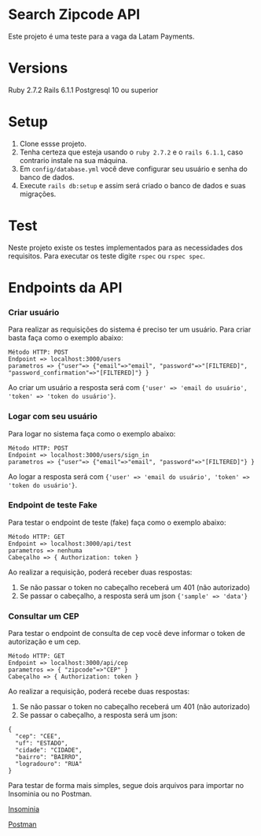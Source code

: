 # Search Zipcode API

Este projeto é uma teste para a vaga da Latam Payments.

# Versions
Ruby 2.7.2
Rails 6.1.1
Postgresql 10 ou superior

# Setup

1. Clone essse projeto.
2. Tenha certeza que esteja usando o `ruby 2.7.2` e o `rails 6.1.1`, caso contrario instale na sua máquina.
3. Em `config/database.yml` você deve configurar seu usuário e senha do banco de dados.
4. Execute `rails db:setup` e assim será criado o banco de dados e suas migrações.

# Test

Neste projeto existe os testes implementados para as necessidades dos requisitos. Para executar os teste digite `rspec` ou `rspec spec`.

# Endpoints da API

### Criar usuário
Para realizar as requisições do sistema é preciso ter um usuário.
Para criar basta faça como o exemplo abaixo:

```
Método HTTP: POST
Endpoint => localhost:3000/users
parametros => {"user"=> {"email"=>"email", "password"=>"[FILTERED]", "password_confirmation"=>"[FILTERED]"} }
```

Ao criar um usuário a resposta será com `{'user' => 'email do usuário', 'token' => 'token do usuário'}`.

### Logar com seu usuário
Para logar no sistema faça como o exemplo abaixo:

```
Método HTTP: POST
Endpoint => localhost:3000/users/sign_in
parametros => {"user"=> {"email"=>"email", "password"=>"[FILTERED]"} }
```

Ao logar a resposta será com `{'user' => 'email do usuário', 'token' => 'token do usuário'}`.

### Endpoint de teste Fake
Para testar o endpoint de teste (fake) faça como o exemplo abaixo:

```
Método HTTP: GET
Endpoint => localhost:3000/api/test
parametros => nenhuma
Cabeçalho => { Authorization: token }
```

Ao realizar a requisição, poderá receber duas respostas:

1. Se não passar o token no cabeçalho receberá um 401 (não autorizado)
2. Se passar o cabeçalho, a resposta será um json `{'sample' => 'data'}`

### Consultar um CEP
Para testar o endpoint de consulta de cep você deve informar o token de autorização e um cep.

```
Método HTTP: GET
Endpoint => localhost:3000/api/cep
parametros => { "zipcode"=>"CEP" }
Cabeçalho => { Authorization: token }
```

Ao realizar a requisição, poderá recebe duas respostas:

1. Se não passar o token no cabeçalho receberá um 401 (não autorizado)
2. Se passar o cabeçalho, a resposta será um json:
```
{
  "cep": "CEE",
  "uf": "ESTADO",
  "cidade": "CIDADE",
  "bairro": "BAIRRO",
  "logradouro": "RUA"
}
```

Para testar de forma mais simples, segue dois arquivos para importar no Insominia ou no Postman.

[Insominia](sample_requests_api/insomnia_search_zipcode.json)

[Postman](sample_requests_api/postman_search_zipcode.json)
